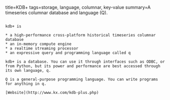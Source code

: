 title=KDB+
tags=storage, language, columnar, key-value
summary=A timeseries columnar database and language (Q).
~~~~~~

kdb+ is

* a high-performance cross-platform historical timeseries columnar database
* an in-memory compute engine
* a realtime streaming processor
* an expressive query and programming language called q

kdb+ is a database. You can use it through interfaces such as ODBC, or from Python, but its power and performance are best accessed through its own language, q.

Q is a general-purpose programming language. You can write programs for anything in q.

[Website](http://www.kx.com/kdb-plus.php)

